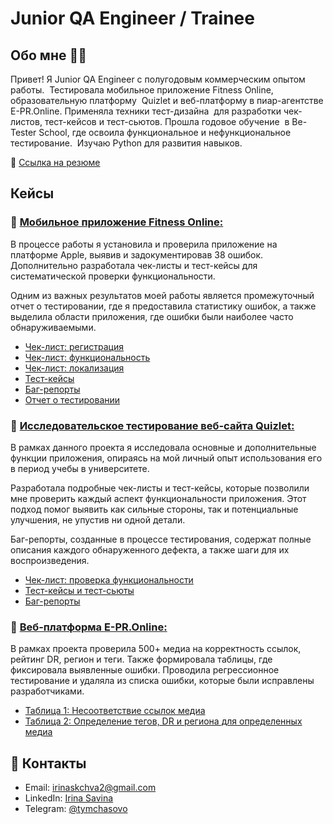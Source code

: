 # Junior QA Engineer / Trainee

## Обо мне :raising_hand_woman:
Привет! Я Junior QA Engineer с полугодовым коммерческим опытом работы.  Тестировала мобильное приложение Fitness Online, образовательную платформу  Quizlet и веб-платформу в пиар-агентстве E-PR.Online. Применяла техники тест-дизайна  для разработки чек-листов, тест-кейсов и тест-сьютов. Прошла годовое обучение  в Be-Tester School, где освоила функциональное и нефункциональное тестирование.  Изучаю Python для развития навыков.

:paperclip: [Ссылка на резюме](https://drive.google.com/file/d/1UxeGTQmE8cN7CJMbVrg8PkSEqqaIwaQn/view?usp=sharing)

## Кейсы
### :small_orange_diamond: <ins>Мобильное приложение [Fitness Online](https://fitnessonline.app.link/DbvsHlcZ4W):</ins>

В процессе работы я установила и проверила приложение на платформе Apple, выявив и задокументировав 38 ошибок. Дополнительно разработала чек-листы и тест-кейсы для систематической проверки функциональности.

Одним из важных результатов моей работы является промежуточный отчет о тестировании, где я предоставила статистику ошибок, а также выделила области приложения, где ошибки были наиболее часто обнаруживаемыми.

- [Чек-лист: регистрация](https://docs.google.com/spreadsheets/d/1ASDr_nrWYY-plTjCgibJNM9F8oAQKjYSr8z8GxJD4GM/edit?usp=sharing)
- [Чек-лист: функциональность](https://docs.google.com/spreadsheets/d/1eZStvKuyVECo_B9tj6ZPZF0MUf7LJ_yFhrr09i0nD8s/edit?usp=sharing)
- [Чек-лист: локализация](https://docs.google.com/spreadsheets/d/1Ndvw6CMfrO88uoIBFJsI5QGuUp6-SYUdog-_62QhFSQ/edit?usp=sharing)
- [Тест-кейсы](https://docs.google.com/spreadsheets/d/1zFamaY0L3r8Oy3490b_3f9gkdro0LwSX5NrV2exUfP4/edit?usp=sharing)
- [Баг-репорты](https://docs.google.com/spreadsheets/d/1XbMre4kIcCb5TAsSZlc6iz51mWW-e1cM3hd2zoOvRuo/edit?usp=sharing)
- [Отчет о тестировании](https://drive.google.com/file/d/1EmBI5UqbVD5EobGEENWVN2khK_coBk69/view?usp=share_link)

### :small_orange_diamond: <ins>Исследовательское тестирование веб-сайта [Quizlet](https://quizlet.com):</ins>

В рамках данного проекта я исследовала основные и дополнительные функции приложения, опираясь на мой личный опыт использования его в период учебы в университете. 

Разработала подробные чек-листы и тест-кейсы, которые позволили мне проверить каждый аспект функциональности приложения. Этот подход помог выявить как сильные стороны, так и потенциальные улучшения, не упустив ни одной детали.

Баг-репорты, созданные в процессе тестирования, содержат полные описания каждого обнаруженного дефекта, а также шаги для их воспроизведения.
- [Чек-лист: проверка функциональности](https://docs.google.com/spreadsheets/d/1loh3knXl8o3-TOWc4n6_IHcxtd33YRWo95Wfi1F-KqY/edit?usp=sharing)
- [Тест-кейсы и тест-сьюты](https://docs.google.com/spreadsheets/d/1r80cxkXY4YZnupkRzkqKfHPUFGi7U9nY_sLWRP7wzoM/edit?usp=sharing)
- [Баг-репорты](https://docs.google.com/spreadsheets/d/1fTj7tBi808M4YEbRCBcMqDQ6875A39UjhE4nApF2VR4/edit?usp=sharing)

### :small_orange_diamond: <ins>Веб-платформа [E-PR.Online](https://e-pr.online):</ins>

В рамках проекта проверила 500+ медиа на корректность ссылок, рейтинг DR, регион и теги. Также формировала таблицы, где фиксировала выявленные ошибки. Проводила регрессионное тестирование и удаляла из списка ошибки, которые были исправлены разработчиками.

- [Таблица 1: Несоответствие ссылок медиа](https://docs.google.com/spreadsheets/d/1hAxvMHc5IwRWWHSpaQzRshd2TwUO_U_qm5Rk1UchVRk/edit?usp=sharing)
- [Таблица 2: Определение тегов, DR и региона для определенных медиа](https://docs.google.com/spreadsheets/d/19jwcR3HElzkMLC6rCz08PlkX6xOwMIAi4tcOwuYMwWs/edit?usp=sharing)



## :calling: Контакты
- Email: irinaskchva2@gmail.com
- LinkedIn: [Irina Savina](https://www.linkedin.com/in/irina-savina-8b9194274/)
- Telegram: [@tymchasovo](https://t.me/tymchasovo)
